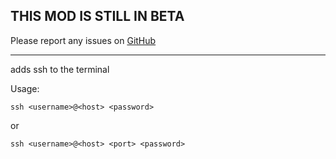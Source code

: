 ## THIS MOD IS STILL IN BETA

Please report any issues on [GitHub](https://github.com/baerchen201/LethalSSHPlugin/issues)

<hr>

adds ssh to the terminal

Usage:

`ssh <username>@<host> <password>`

or

`ssh <username>@<host> <port> <password>`
